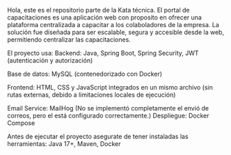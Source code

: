 Hola, este es el repositorio parte de la Kata técnica. El portal de capacitaciones es una aplicación web con proposito en ofrecer una plataforma centralizada a capacitar a los colaboladores de la empresa. La solución fue diseñada para ser escalable, segura y accesible desde la web, permitiendo centralizar las capacitaciones.

El proyecto usa:
Backend:
Java,
Spring Boot, 
Spring Security,
JWT (autenticación y autorización)

Base de datos:
MySQL (contenedorizado con Docker)

Frontend:
HTML, CSS y JavaScript integrados en un mismo archivo (sin rutas externas, debido a limitaciones locales de ejecución)

Email Service: MailHog (No se implementó completamente el envió de correos, pero el está configurado correctamente.)
Despliegue:
Docker Compose

Antes de ejecutar el proyecto asegurate de tener instaladas las herramientas: 
Java 17+,
Maven,
Docker


